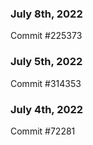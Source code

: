 ### July 8th, 2022

Commit #225373

### July 5th, 2022

Commit #314353


### July 4th, 2022

Commit #72281
